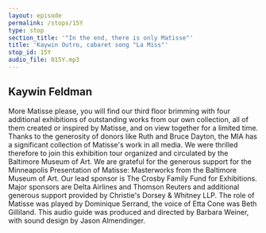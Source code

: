 ```yaml
---
layout: episode
permalink: /stops/15Y
type: stop
section_title: '"In the end, there is only Matisse"'
title: 'Kaywin Outro, cabaret song "La Miss"'
stop_id: 15Y
audio_file: 015Y.mp3
---
```


## Kaywin Feldman

More Matisse please, you will find our third floor brimming with four additional exhibitions of outstanding works from our own collection, all of them created or inspired by Matisse, and on view together for a limited time.  Thanks to the generosity of donors like Ruth and Bruce Dayton, the MIA has a significant collection of Matisse's work in all media.  We were thrilled therefore to join this exhibition tour organized and circulated by the Baltimore Museum of Art.  We are grateful for the generous support for the Minneapolis Presentation of Matisse: Masterworks from the Baltimore Museum of Art.  Our lead sponsor is The Crosby Family Fund for Exhibitions.  Major sponsors are Delta Airlines and Thomson Reuters and additional generous support provided by Christie's Dorsey & Whitney LLP.  The role of Matisse was played by Dominique Serrand, the voice of Etta Cone was Beth Gilliland.  This audio guide was produced and directed by Barbara Weiner, with sound design by Jason Almendinger.
